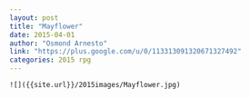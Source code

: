 ```yaml
---
layout: post
title: "Mayflower"
date: 2015-04-01
author: "Osmond Arnesto"
link: "https://plus.google.com/u/0/113313091320671327492"
categories: 2015 rpg
---
```

```
![]({{site.url}}/2015images/Mayflower.jpg)
```
